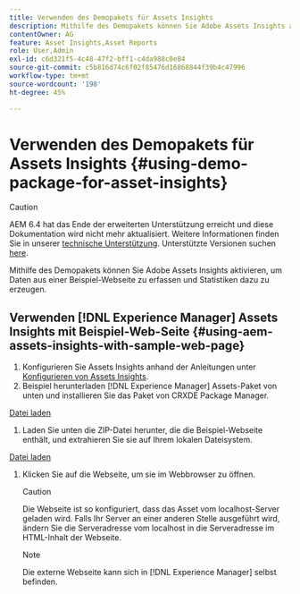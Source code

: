 ```yaml
---
title: Verwenden des Demopakets für Assets Insights
description: Mithilfe des Demopakets können Sie Adobe Assets Insights aktivieren, um Daten aus einer Webseite zu erfassen und Statistiken dazu zu erstellen.
contentOwner: AG
feature: Asset Insights,Asset Reports
role: User,Admin
exl-id: c6d321f5-4c48-47f2-bff1-c4da988c0e84
source-git-commit: c5b816d74c6f02f85476d16868844f39b4c47996
workflow-type: tm+mt
source-wordcount: '198'
ht-degree: 45%

---
```


# Verwenden des Demopakets für Assets Insights {#using-demo-package-for-asset-insights}

>[!CAUTION]
>
>AEM 6.4 hat das Ende der erweiterten Unterstützung erreicht und diese Dokumentation wird nicht mehr aktualisiert. Weitere Informationen finden Sie in unserer [technische Unterstützung](https://helpx.adobe.com/de/support/programs/eol-matrix.html). Unterstützte Versionen suchen [here](https://experienceleague.adobe.com/docs/?lang=de).

Mithilfe des Demopakets können Sie Adobe Assets Insights aktivieren, um Daten aus einer Beispiel-Webseite zu erfassen und Statistiken dazu zu erzeugen.

## Verwenden [!DNL Experience Manager] Assets Insights mit Beispiel-Web-Seite  {#using-aem-assets-insights-with-sample-web-page}

1. Konfigurieren Sie Assets Insights anhand der Anleitungen unter [Konfigurieren von Assets Insights](touch-ui-configuring-asset-insights.md).
1. Beispiel herunterladen [!DNL Experience Manager] Assets-Paket von unten und installieren Sie das Paket von CRXDE Package Manager.

[Datei laden](assets/insightsdemo.zip)

1. Laden Sie unten die ZIP-Datei herunter, die die Beispiel-Webseite enthält, und extrahieren Sie sie auf Ihrem lokalen Dateisystem.

[Datei laden](assets/demosite.zip)

1. Klicken Sie auf die Webseite, um sie im Webbrowser zu öffnen.

   >[!CAUTION]
   >
   >Die Webseite ist so konfiguriert, dass das Asset vom localhost-Server geladen wird. Falls Ihr Server an einer anderen Stelle ausgeführt wird, ändern Sie die Serveradresse vom localhost in die Serveradresse im HTML-Inhalt der Webseite.

   >[!NOTE]
   >
   >Die externe Webseite kann sich in [!DNL Experience Manager] selbst befinden.
